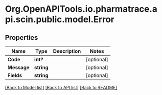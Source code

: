 # Org.OpenAPITools.io.pharmatrace.api.scin.public.model.Error
## Properties

Name | Type | Description | Notes
------------ | ------------- | ------------- | -------------
**Code** | **int?** |  | [optional] 
**Message** | **string** |  | [optional] 
**Fields** | **string** |  | [optional] 

[[Back to Model list]](../README.md#documentation-for-models) [[Back to API list]](../README.md#documentation-for-api-endpoints) [[Back to README]](../README.md)

